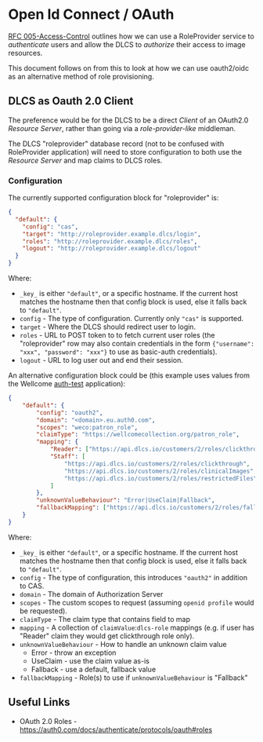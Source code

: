# Open Id Connect / OAuth

[RFC 005-Access-Control](./005-Access-Control.md) outlines how we can use a RoleProvider service to _authenticate_ users and allow the DLCS to _authorize_ their access to image resources.

This document follows on from this to look at how we can use oauth2/oidc as an alternative method of role provisioning.

## DLCS as Oauth 2.0 Client

The preference would be for the DLCS to be a direct _Client_ of an OAuth2.0 _Resource Server_, rather than going via a _role-provider-like_ middleman.

The DLCS "roleprovider" database record (not to be confused with RoleProvider application) will need to store configuration to both use the _Resource Server_ and map claims to DLCS roles.

### Configuration

The currently supported configuration block for "roleprovider" is:

```json
{
  "default": {
    "config": "cas",
    "target": "http://roleprovider.example.dlcs/login",
    "roles": "http://roleprovider.example.dlcs/roles",
    "logout": "http://roleprovider.example.dlcs/logout"
  }
}
```

Where:
* `_key_` is either `"default"`, or a specific hostname. If the current host matches the hostname then that config block is used, else it falls back to `"default"`.
* `config` - The type of configuration. Currently only `"cas"` is supported.
* `target` - Where the DLCS should redirect user to login.
* `roles` - URL to POST token to to fetch current user roles (the "roleprovider" row may also contain credentials in the form `{"username": "xxx", "password": "xxx"}` to use as basic-auth credentials).
* `logout` - URL to log user out and end their session.

An alternative configuration block could be (this example uses values from the Wellcome [auth-test](https://github.com/wellcomecollection/iiif-builder/tree/master/src/AuthTest) application):

```json
{
    "default": {
        "config": "oauth2",
        "domain": "<domain>.eu.auth0.com",
        "scopes": "weco:patron_role",
        "claimType": "https://wellcomecollection.org/patron_role",
        "mapping": {
            "Reader": ["https://api.dlcs.io/customers/2/roles/clickthrough"],
            "Staff": [
                "https://api.dlcs.io/customers/2/roles/clickthrough",
                "https://api.dlcs.io/customers/2/roles/clinicalImages",
                "https://api.dlcs.io/customers/2/roles/restrictedFiles"
            ]
        },
        "unknownValueBehaviour": "Error|UseClaim|Fallback",
        "fallbackMapping": ["https://api.dlcs.io/customers/2/roles/fallback"]
    }
}
```

Where:
* `_key_` is either `"default"`, or a specific hostname. If the current host matches the hostname then that config block is used, else it falls back to `"default"`.
* `config` - The type of configuration, this introduces `"oauth2"` in addition to CAS.
* `domain` - The domain of Authorization Server
* `scopes` - The custom scopes to request (assuming `openid profile` would be requested).
* `claimType` - The claim type that contains field to map
* `mapping` - A collection of `claimValue`:`dlcs-role` mappings (e.g. if user has "Reader" claim they would get clickthrough role only).
* `unknownValueBehaviour` - How to handle an unknown claim value
  * Error - throw an exception
  * UseClaim - use the claim value as-is
  * Fallback - use a default, fallback value
* `fallbackMapping` - Role(s) to use if `unknownValueBehaviour` is "Fallback"

## Useful Links

- OAuth 2.0 Roles - https://auth0.com/docs/authenticate/protocols/oauth#roles